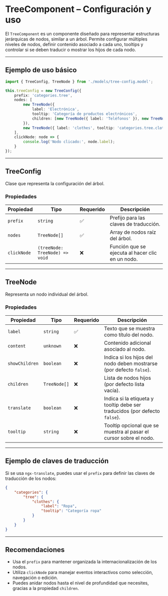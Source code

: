 # TreeComponent – Configuración y uso

El `TreeComponent` es un componente diseñado para representar estructuras jerárquicas de nodos, similar a un árbol. Permite configurar múltiples niveles de nodos, definir contenido asociado a cada uno, tooltips y controlar si se deben traducir o mostrar los hijos de cada nodo.

---

## Ejemplo de uso básico

```ts
import { TreeConfig, TreeNode } from './models/tree-config.model';

this.treeConfig = new TreeConfig({
    prefix: 'categories.tree',
    nodes: [
        new TreeNode({
            label: 'Electrónica',
            tooltip: 'Categoría de productos electrónicos',
            children: [new TreeNode({ label: 'Teléfonos' }), new TreeNode({ label: 'Portátiles' })]
        }),
        new TreeNode({ label: 'clothes', tooltip: 'categories.tree.clothes.tooltip', translate: true })
    ],
    clickNode: node => {
        console.log('Nodo clicado:', node.label);
    }
});
```

---

## TreeConfig

Clase que representa la configuración del árbol.

### Propiedades

| Propiedad   | Tipo                           | Requerido | Descripción                                      |
| ----------- | ------------------------------ | --------- | ------------------------------------------------ |
| `prefix`    | `string`                       | ✅        | Prefijo para las claves de traducción.           |
| `nodes`     | `TreeNode[]`                   | ✅        | Array de nodos raíz del árbol.                   |
| `clickNode` | `(treeNode: TreeNode) => void` | ❌        | Función que se ejecuta al hacer clic en un nodo. |

---

## TreeNode

Representa un nodo individual del árbol.

### Propiedades

| Propiedad      | Tipo         | Requerido | Descripción                                                                |
| -------------- | ------------ | --------- | -------------------------------------------------------------------------- |
| `label`        | `string`     | ✅        | Texto que se muestra como título del nodo.                                 |
| `content`      | `unknown`    | ❌        | Contenido adicional asociado al nodo.                                      |
| `showChildren` | `boolean`    | ❌        | Indica si los hijos del nodo deben mostrarse (por defecto `false`).        |
| `children`     | `TreeNode[]` | ❌        | Lista de nodos hijos (por defecto lista vacía).                            |
| `translate`    | `boolean`    | ❌        | Indica si la etiqueta y tooltip debe ser traducidos (por defecto `false`). |
| `tooltip`      | `string`     | ❌        | Tooltip opcional que se muestra al pasar el cursor sobre el nodo.          |

---

## Ejemplo de claves de traducción

Si se usa `ngx-translate`, puedes usar el `prefix` para definir las claves de traducción de los nodos:

```json
{
    "categories": {
        "tree": {
            "clothes": {
                "label": "Ropa",
                "tooltip": "Categoría ropa"
            }
        }
    }
}
```

---

## Recomendaciones

-   Usa el `prefix` para mantener organizada la internacionalización de los nodos.
-   Utiliza `clickNode` para manejar eventos interactivos como selección, navegación o edición.
-   Puedes anidar nodos hasta el nivel de profundidad que necesites, gracias a la propiedad `children`.
